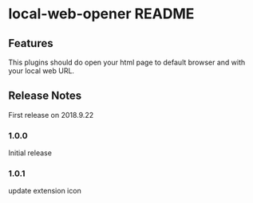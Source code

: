 # local-web-opener README

## Features
This plugins should do open your html page to default browser and with your local web URL.

## Release Notes
First release on 2018.9.22

### 1.0.0
Initial release

### 1.0.1 
update extension icon